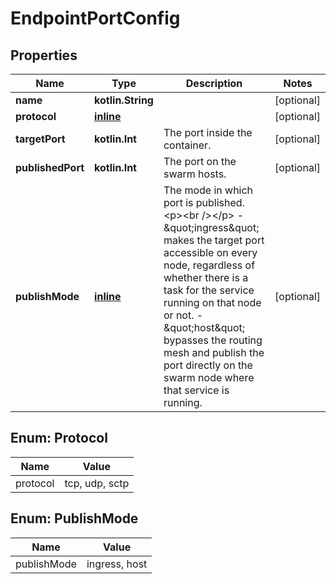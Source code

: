 
# EndpointPortConfig

## Properties
| Name | Type | Description | Notes |
| ------------ | ------------- | ------------- | ------------- |
| **name** | **kotlin.String** |  |  [optional] |
| **protocol** | [**inline**](#Protocol) |  |  [optional] |
| **targetPort** | **kotlin.Int** | The port inside the container. |  [optional] |
| **publishedPort** | **kotlin.Int** | The port on the swarm hosts. |  [optional] |
| **publishMode** | [**inline**](#PublishMode) | The mode in which port is published.  &lt;p&gt;&lt;br /&gt;&lt;/p&gt;  - \&quot;ingress\&quot; makes the target port accessible on every node,   regardless of whether there is a task for the service running on   that node or not. - \&quot;host\&quot; bypasses the routing mesh and publish the port directly on   the swarm node where that service is running.  |  [optional] |


<a id="Protocol"></a>
## Enum: Protocol
| Name | Value |
| ---- | ----- |
| protocol | tcp, udp, sctp |


<a id="PublishMode"></a>
## Enum: PublishMode
| Name | Value |
| ---- | ----- |
| publishMode | ingress, host |



